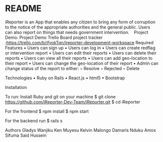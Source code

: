 # README

iReporter is an App that enables any citizen to bring any form of corruption to the notice of the appropriate authorities and the general public. Users can also report on things that needs government intervention.
  
Project Demo: Project Demo
Trello  Board  project tracker :https://trello.com/b/ifyokTqn/ireporter-development-workspace
Required Features
    • Users can sign up
    • Users can log in
    • Users can create redflag or intervention report
    • Users can edit their reports
    • Users can delete their reports
    • Users can view all their reports
    • Users can add geo-location to their report
    • Users can change the geo-location of their report
    • Admin can change status of the report to either:
        ◦ Resolve
        ◦ Rejected
        ◦ Delete
		
Technologies
    • Ruby on Rails
    • React.js
    • html5
    • Bootstrap
      
Installation

To run: Install Ruby and git on your machine
$ git clone https://github.com/iReporter-Dev-Team/iReporter.git
$ cd iReporter

For the frontend
$ npm install
$ npm start

For the backend run
$ rails s

Authors
Gladys Wanjiku
Ken Muyesu
Kelvin Malongo
Damaris Nduku
Amos Sifuma
Said Hussein




